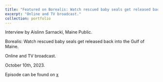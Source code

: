 ```yaml
---
title: "Featured on Borealis: Watch rescued baby seals get released back into the Gulf of Maine"
excerpt: "Online and TV broadcast."
collection: portfolio
---
```

Interview by Aislinn Sarnacki, Maine Public. 

Borealis: Watch rescued baby seals get released back into the Gulf of Maine. 

Online and TV broadcast. 

October 10th, 2023. 

Episode can be found on [x]()


